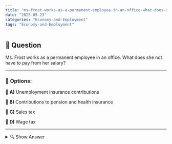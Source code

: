 ```yaml
---
title: "ms-frost-works-as-a-permanent-employee-in-an-office-what-does-she-not-have-to-pay-from-her-salary"
date: "2025-05-23"
categories: "Economy-and-Employment"
tags: "Economy-and-Employment"
---
```


## 📌 **Question**

Ms. Frost works as a permanent employee in an office. What does she not have to pay from her salary?



---

### 📝 **Options:**

🔘 **A)** Unemployment insurance contributions

🔘 **B)** Contributions to pension and health insurance

🔘 **C)** Sales tax

🔘 **D)** Wage tax

---

<details>
  <summary>🔍 Show Answer</summary>

  <p>
💡  <b>Correct Answer:</b>  c
  </p>
  <p>
    📖<b>Explanation:</b>
    
  </p>
</details>
